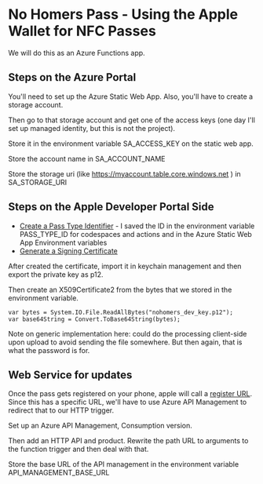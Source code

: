 # No Homers Pass - Using the Apple Wallet for NFC Passes
We will do this as an Azure Functions app.

## Steps on the Azure Portal
You'll need to set up the Azure Static Web App. Also, you'll have to create a storage account.

Then go to that storage account and get one of the access keys (one day I'll set up managed identity, but this is not the project).

Store it in the environment variable SA_ACCESS_KEY on the static web app.

Store the account name in SA_ACCOUNT_NAME

Store the storage uri (like https://myaccount.table.core.windows.net ) in SA_STORAGE_URI

## Steps on the Apple Developer Portal Side

 - [Create a Pass Type Identifier](https://developer.apple.com/documentation/walletpasses/building-a-pass) - I saved the ID in the environment variable PASS_TYPE_ID for codespaces and actions and in the Azure Static Web App Environment variables
 - [Generate a Signing Certificate](https://developer.apple.com/documentation/walletpasses/building-a-pass#Generate-a-Signing-Certificate)

 After created the certificate, import it in keychain management and then export the private key as p12.

 Then create an X509Certificate2 from the bytes that we stored in the environment variable.

    var bytes = System.IO.File.ReadAllBytes("nohomers_dev_key.p12");
    var base64String = Convert.ToBase64String(bytes);

Note on generic implementation here: could do the processing client-side upon upload to avoid sending the file somewhere. But then again, that is what the password is for.

## Web Service for updates
Once the pass gets registered on your phone, apple will call a [register URL](https://developer.apple.com/documentation/walletpasses/adding-a-web-service-to-update-passes). Since this has a specific URL, we'll have to use Azure API Management to redirect that to our HTTP trigger.

Set up an Azure API Management, Consumption version.

Then add an HTTP API and product. Rewrite the path URL to arguments to the function trigger and then deal with that.

Store the base URL of the API management in the environment variable API_MANAGEMENT_BASE_URL
